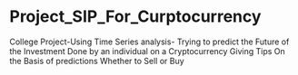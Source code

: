# Project_SIP_For_Curptocurrency
College Project-Using Time Series analysis-
Trying to predict the Future of the Investment Done by an individual on a Cryptocurrency
Giving Tips On the Basis of predictions Whether to Sell or Buy
